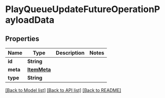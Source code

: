 # PlayQueueUpdateFutureOperationPayloadData

## Properties
Name | Type | Description | Notes
------------ | ------------- | ------------- | -------------
**id** | **String** |  | 
**meta** | [**ItemMeta**](ItemMeta.md) |  | 
**type** | **String** |  | 

[[Back to Model list]](../README.md#documentation-for-models) [[Back to API list]](../README.md#documentation-for-api-endpoints) [[Back to README]](../README.md)


